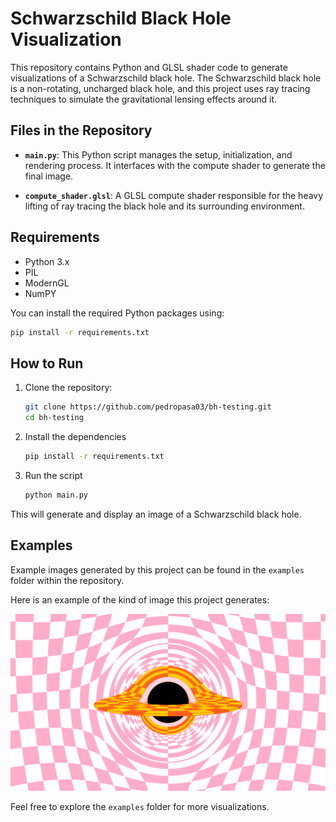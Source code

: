 # Schwarzschild Black Hole Visualization

This repository contains Python and GLSL shader code to generate visualizations of a Schwarzschild black hole. The Schwarzschild black hole is a non-rotating, uncharged black hole, and this project uses ray tracing techniques to simulate the gravitational lensing effects around it.

## Files in the Repository

- **`main.py`**: This Python script manages the setup, initialization, and rendering process. It interfaces with the compute shader to generate the final image.
  
- **`compute_shader.glsl`**: A GLSL compute shader responsible for the heavy lifting of ray tracing the black hole and its surrounding environment.

## Requirements

- Python 3.x
- PIL
- ModernGL
- NumPY

You can install the required Python packages using:

```bash
pip install -r requirements.txt
```

## How to Run

1. Clone the repository:
   ```bash
   git clone https://github.com/pedropasa03/bh-testing.git
   cd bh-testing
   ```
   
2. Install the dependencies
   ```bash
   pip install -r requirements.txt
   ```
   
3. Run the script
   ```bash
   python main.py
   ```
This will generate and display an image of a Schwarzschild black hole.

## Examples

Example images generated by this project can be found in the `examples` folder within the repository.

Here is an example of the kind of image this project generates:

![Example Image](examples/out83.png)

Feel free to explore the `examples` folder for more visualizations.
